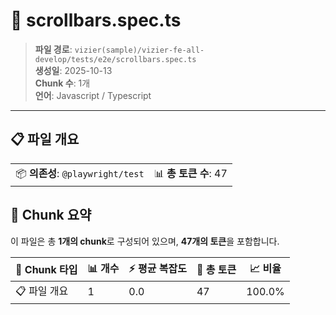 # 📄 scrollbars.spec.ts

> **파일 경로**: `vizier(sample)/vizier-fe-all-develop/tests/e2e/scrollbars.spec.ts`  
> **생성일**: 2025-10-13  
> **Chunk 수**: 1개  
> **언어**: Javascript / Typescript
---


## 📋 파일 개요

| | |
|--|--|
| 📦 **의존성**: `@playwright/test` | 📊 **총 토큰 수**: 47 |






## 🧩 Chunk 요약

이 파일은 총 **1개의 chunk**로 구성되어 있으며, **47개의 토큰**을 포함합니다.

| 🧩 Chunk 타입 | 📊 개수 | ⚡ 평균 복잡도 | 📝 총 토큰 | 📈 비율 |
|---------------|--------|-------------|----------|--------|
| 📋 파일 개요 | 1 | 0.0 | 47 | 100.0% |

